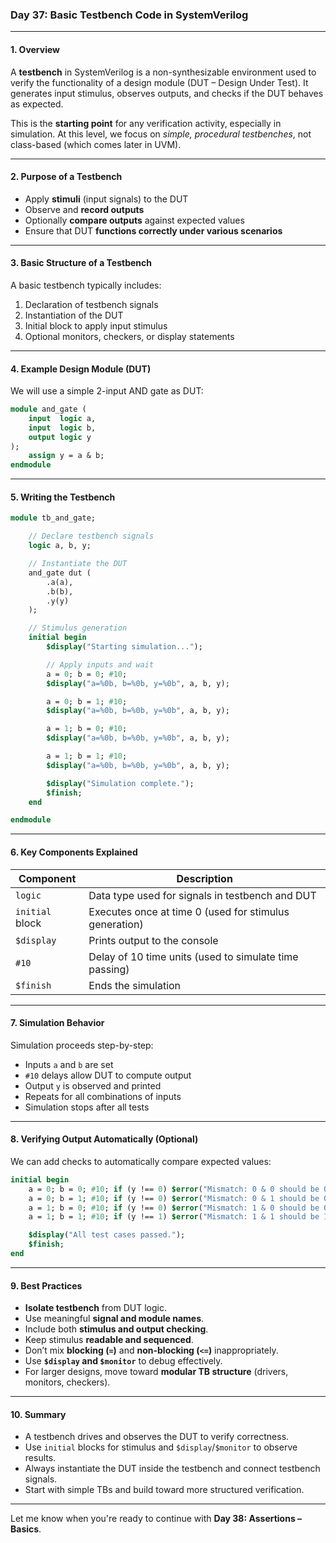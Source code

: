 

### **Day 37: Basic Testbench Code in SystemVerilog**

---

#### **1. Overview**

A **testbench** in SystemVerilog is a non-synthesizable environment used to verify the functionality of a design module (DUT – Design Under Test). It generates input stimulus, observes outputs, and checks if the DUT behaves as expected.

This is the **starting point** for any verification activity, especially in simulation. At this level, we focus on *simple, procedural testbenches*, not class-based (which comes later in UVM).

---

#### **2. Purpose of a Testbench**

- Apply **stimuli** (input signals) to the DUT  
- Observe and **record outputs**  
- Optionally **compare outputs** against expected values  
- Ensure that DUT **functions correctly under various scenarios**

---

#### **3. Basic Structure of a Testbench**

A basic testbench typically includes:

1. Declaration of testbench signals
2. Instantiation of the DUT
3. Initial block to apply input stimulus
4. Optional monitors, checkers, or display statements

---

#### **4. Example Design Module (DUT)**

We will use a simple 2-input AND gate as DUT:

```systemverilog
module and_gate (
    input  logic a,
    input  logic b,
    output logic y
);
    assign y = a & b;
endmodule
```

---

#### **5. Writing the Testbench**

```systemverilog
module tb_and_gate;

    // Declare testbench signals
    logic a, b, y;

    // Instantiate the DUT
    and_gate dut (
        .a(a),
        .b(b),
        .y(y)
    );

    // Stimulus generation
    initial begin
        $display("Starting simulation...");

        // Apply inputs and wait
        a = 0; b = 0; #10;
        $display("a=%0b, b=%0b, y=%0b", a, b, y);

        a = 0; b = 1; #10;
        $display("a=%0b, b=%0b, y=%0b", a, b, y);

        a = 1; b = 0; #10;
        $display("a=%0b, b=%0b, y=%0b", a, b, y);

        a = 1; b = 1; #10;
        $display("a=%0b, b=%0b, y=%0b", a, b, y);

        $display("Simulation complete.");
        $finish;
    end

endmodule
```

---

#### **6. Key Components Explained**

| Component       | Description                                                                 |
|----------------|-----------------------------------------------------------------------------|
| `logic`         | Data type used for signals in testbench and DUT                            |
| `initial` block | Executes once at time 0 (used for stimulus generation)                     |
| `$display`      | Prints output to the console                                               |
| `#10`           | Delay of 10 time units (used to simulate time passing)                     |
| `$finish`       | Ends the simulation                                                        |

---

#### **7. Simulation Behavior**

Simulation proceeds step-by-step:

- Inputs `a` and `b` are set
- `#10` delays allow DUT to compute output
- Output `y` is observed and printed
- Repeats for all combinations of inputs
- Simulation stops after all tests

---

#### **8. Verifying Output Automatically (Optional)**

We can add checks to automatically compare expected values:

```systemverilog
initial begin
    a = 0; b = 0; #10; if (y !== 0) $error("Mismatch: 0 & 0 should be 0");
    a = 0; b = 1; #10; if (y !== 0) $error("Mismatch: 0 & 1 should be 0");
    a = 1; b = 0; #10; if (y !== 0) $error("Mismatch: 1 & 0 should be 0");
    a = 1; b = 1; #10; if (y !== 1) $error("Mismatch: 1 & 1 should be 1");

    $display("All test cases passed.");
    $finish;
end
```

---

#### **9. Best Practices**

- **Isolate testbench** from DUT logic.
- Use meaningful **signal and module names**.
- Include both **stimulus and output checking**.
- Keep stimulus **readable and sequenced**.
- Don’t mix **blocking (`=`)** and **non-blocking (`<=`)** inappropriately.
- Use **`$display` and `$monitor`** to debug effectively.
- For larger designs, move toward **modular TB structure** (drivers, monitors, checkers).

---

#### **10. Summary**

- A testbench drives and observes the DUT to verify correctness.
- Use `initial` blocks for stimulus and `$display`/`$monitor` to observe results.
- Always instantiate the DUT inside the testbench and connect testbench signals.
- Start with simple TBs and build toward more structured verification.

---

Let me know when you're ready to continue with **Day 38: Assertions – Basics**.
